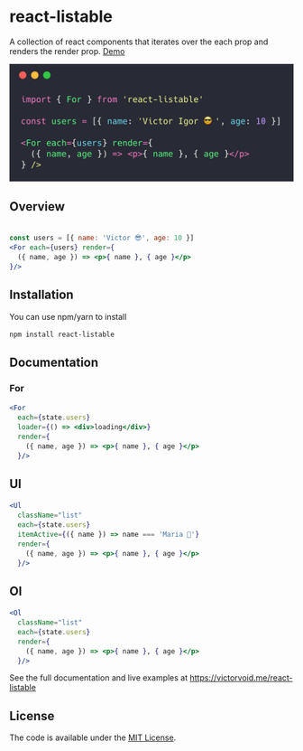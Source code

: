 # react-listable

A collection of react components that iterates over the each prop and renders the render prop.
[Demo](https://victorvoid.me/react-listable)

![](https://github.com/victorvoid/react-listable/blob/master/lib/overview.png)

## Overview

```jsx 

const users = [{ name: 'Victor 😎', age: 10 }]
<For each={users} render={
  ({ name, age }) => <p>{ name }, { age }</p>
}/>

```

## Installation

You can use npm/yarn to install

```bash
npm install react-listable
```

## Documentation

### For

```jsx 
<For 
  each={state.users} 
  loader={() => <div>loading</div>}
  render={
    ({ name, age }) => <p>{ name }, { age }</p>
  }/>
```

## Ul

```jsx 
<Ul 
  className="list"
  each={state.users} 
  itemActive={({ name }) => name === 'Maria 🙍'}
  render={
    ({ name, age }) => <p>{ name }, { age }</p>
  }/>
```

## Ol

```jsx 
<Ol 
  className="list"
  each={state.users} 
  render={
    ({ name, age }) => <p>{ name }, { age }</p>
  }/>

```

See the full documentation and live examples at https://victorvoid.me/react-listable

License
-------

The code is available under the [MIT License](LICENSE.md).

